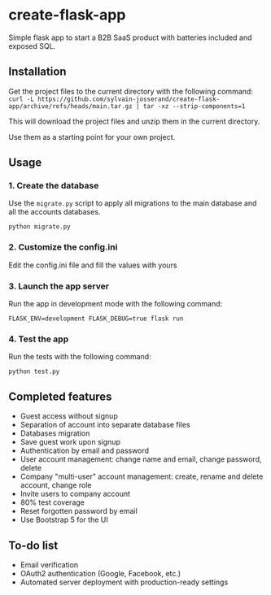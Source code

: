 # create-flask-app
Simple flask app to start a B2B SaaS product with batteries included and exposed SQL.

## Installation
Get the project files to the current directory with the following command:
```curl -L https://github.com/sylvain-josserand/create-flask-app/archive/refs/heads/main.tar.gz | tar -xz --strip-components=1```

This will download the project files and unzip them in the current directory.

Use them as a starting point for your own project.

## Usage

### 1. Create the database

Use the `migrate.py` script to apply all migrations to the main database and all the accounts databases.

```python migrate.py```

### 2. Customize the config.ini

Edit the config.ini file and fill the values with yours

### 3. Launch the app server

Run the app in development mode with the following command:

```FLASK_ENV=development FLASK_DEBUG=true flask run```

### 4. Test the app

Run the tests with the following command:

```python test.py```

## Completed features
 - Guest access without signup
 - Separation of account into separate database files
 - Databases migration
 - Save guest work upon signup
 - Authentication by email and password
 - User account management: change name and email, change password, delete
 - Company "multi-user" account management: create, rename and delete account, change role
 - Invite users to company account
 - 80% test coverage
 - Reset forgotten password by email
 - Use Bootstrap 5 for the UI

## To-do list
 - Email verification
 - OAuth2 authentication (Google, Facebook, etc.)
 - Automated server deployment with production-ready settings
